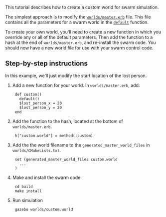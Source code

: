 This tutorial describes how to create a custom world for swarm simulation.

The simplest approach is to modify the [`worlds/master.erb`](https://bitbucket.org/osrf/swarm/src/d88d64b8cb836282d67944da178b846372961fa9/worlds/master.erb?at=default&fileviewer=file-view-default) file. This file contains all the parameters for a swarm world in the [`default`](https://bitbucket.org/osrf/swarm/src/d88d64b8cb836282d67944da178b846372961fa9/worlds/master.erb?at=default&fileviewer=file-view-default#master.erb-4) function. 

To create your own world, you'll need to create a new function in which you override any or all of the default parameters. Then add the function to a hash at the end of `worlds/master.erb`, and re-install the swarm code. You should now have a new world file for use with your swarm control code.

## Step-by-step instructions

In this example, we'll just modify the start location of the lost person.

1. Add a new function for your world. In `worlds/master.erb`, add:

        def custom()
          default()
          $lost_person_x = 20
          $lost_person_y = 20   
        end

2. Add the function to the hash, located at the bottom of `worlds/master.erb`.

        h["custom.world"] = method(:custom)

3. Add the the world filename to the `generated_master_world_files` in `worlds/CMakeLists.txt`.

        set (generated_master_world_files custom.world
          ...
        )

3. Make and install the swarm code

        cd build
        make install

4. Run simulation

        gazebo worlds/custom.world